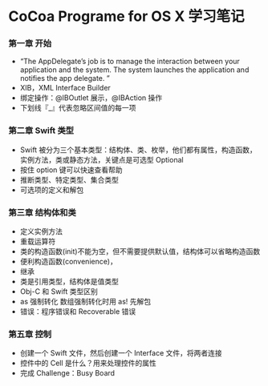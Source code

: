# CoCoa Programe for OS X 学习笔记
### 第一章 开始
- “The AppDelegate’s job is to manage the interaction between your application and the system. The system launches the application and notifies the app delegate. ”
- XIB，XML Interface Builder
- 绑定操作：@IBOutlet 展示，@IBAction 操作
- 下划线『\_』代表忽略区间值的每一项

### 第二章 Swift 类型
- Swift 被分为三个基本类型：结构体、类、枚举，他们都有属性，构造函数，实例方法，类或静态方法，关键点是可选型 Optional
- 按住 option 键可以快速查看帮助
- 推断类型、特定类型、集合类型
- 可选项的定义和解包

### 第三章 结构体和类

- 定义实例方法
- 重载运算符
- 类的构造函数(init)不能为空，但不需要提供默认值，结构体可以省略构造函数
- 便利构造函数(convenience)，
- 继承
- 类是引用类型，结构体是值类型
- Obj-C 和 Swift 类型区别
- as 强制转化 数组强制转化时用 as! 先解包
- 错误：程序错误和 Recoverable 错误

### 第五章 控制

- 创建一个 Swift 文件，然后创建一个 Interface 文件，将两者连接
- 控件中的 Cell 是什么？用来处理控件的属性
- 完成 Challenge：Busy Board

